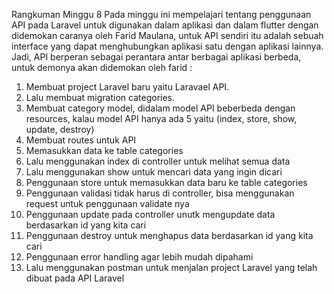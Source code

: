 Rangkuman Minggu 8
Pada minggu ini mempelajari tentang penggunaan API pada Laravel untuk digunakan dalam aplikasi dan dalam flutter dengan didemokan caranya oleh Farid Maulana, untuk API sendiri itu adalah sebuah interface yang dapat menghubungkan aplikasi satu dengan aplikasi lainnya. Jadi, API berperan sebagai perantara antar berbagai aplikasi berbeda, untuk demonya akan didemokan oleh farid :
1.	Membuat project Laravel baru yaitu Laravael API.
2.	Lalu membuat migration categories.
3.	Membuat category model, didalam model API beberbeda dengan resources, kalau model API hanya ada 5 yaitu (index, store, show, update, destroy)
4.	Membuat routes untuk API
5.	Memasukkan data ke table categories
6.	Lalu menggunakan index di controller untuk melihat semua data
7.	Lalu menggunakan show untuk mencari data yang ingin dicari
8.	Penggunaan store untuk memasukkan data baru ke table categories
9.	Penggunaan validasi tidak harus di controller, bisa menggunakan request untuk penggunaan validate nya
10.	Penggunaan update pada controller unutk mengupdate data berdasarkan id yang kita cari
11.	Penggunaan destroy untuk menghapus data berdasarkan id yang kita cari
12.	Penggunaan error handling agar lebih mudah dipahami
13.	Lalu menggunakan postman untuk menjalan project Laravel yang telah dibuat pada API Laravel

